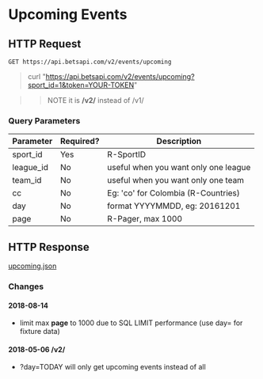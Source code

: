 # Upcoming Events

## HTTP Request

`GET https://api.betsapi.com/v2/events/upcoming`

> curl "https://api.betsapi.com/v2/events/upcoming?sport_id=1&token=YOUR-TOKEN"

>> NOTE it is **/v2/** instead of /v1/

### Query Parameters

Parameter | Required? | Description
--------- | ------- | -----------
sport_id | Yes | R-SportID
league_id | No | useful when you want only one league
team_id | No | useful when you want only one team
cc | No | Eg: 'co' for Colombia (R-Countries)
day | No | format YYYYMMDD, eg: 20161201
page | No | R-Pager, max 1000

## HTTP Response

<a href="../samples/upcoming.json" target="_blank">upcoming.json</a>

### Changes

#### 2018-08-14
  * limit max **page** to 1000 due to SQL LIMIT performance (use day= for fixture data)

#### 2018-05-06 /v2/
  * ?day=TODAY will only get upcoming events instead of all
